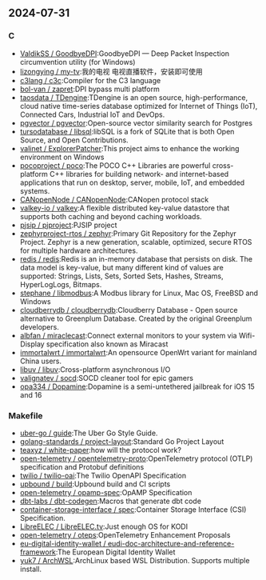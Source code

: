 ## 2024-07-31

### C

* [ValdikSS / GoodbyeDPI](https://github.com/ValdikSS/GoodbyeDPI):GoodbyeDPI — Deep Packet Inspection circumvention utility (for Windows)
* [lizongying / my-tv](https://github.com/lizongying/my-tv):我的电视 电视直播软件，安装即可使用
* [c3lang / c3c](https://github.com/c3lang/c3c):Compiler for the C3 language
* [bol-van / zapret](https://github.com/bol-van/zapret):DPI bypass multi platform
* [taosdata / TDengine](https://github.com/taosdata/TDengine):TDengine is an open source, high-performance, cloud native time-series database optimized for Internet of Things (IoT), Connected Cars, Industrial IoT and DevOps.
* [pgvector / pgvector](https://github.com/pgvector/pgvector):Open-source vector similarity search for Postgres
* [tursodatabase / libsql](https://github.com/tursodatabase/libsql):libSQL is a fork of SQLite that is both Open Source, and Open Contributions.
* [valinet / ExplorerPatcher](https://github.com/valinet/ExplorerPatcher):This project aims to enhance the working environment on Windows
* [pocoproject / poco](https://github.com/pocoproject/poco):The POCO C++ Libraries are powerful cross-platform C++ libraries for building network- and internet-based applications that run on desktop, server, mobile, IoT, and embedded systems.
* [CANopenNode / CANopenNode](https://github.com/CANopenNode/CANopenNode):CANopen protocol stack
* [valkey-io / valkey](https://github.com/valkey-io/valkey):A flexible distributed key-value datastore that supports both caching and beyond caching workloads.
* [pjsip / pjproject](https://github.com/pjsip/pjproject):PJSIP project
* [zephyrproject-rtos / zephyr](https://github.com/zephyrproject-rtos/zephyr):Primary Git Repository for the Zephyr Project. Zephyr is a new generation, scalable, optimized, secure RTOS for multiple hardware architectures.
* [redis / redis](https://github.com/redis/redis):Redis is an in-memory database that persists on disk. The data model is key-value, but many different kind of values are supported: Strings, Lists, Sets, Sorted Sets, Hashes, Streams, HyperLogLogs, Bitmaps.
* [stephane / libmodbus](https://github.com/stephane/libmodbus):A Modbus library for Linux, Mac OS, FreeBSD and Windows
* [cloudberrydb / cloudberrydb](https://github.com/cloudberrydb/cloudberrydb):Cloudberry Database - Open source alternative to Greenplum Database. Created by the original Greenplum developers.
* [albfan / miraclecast](https://github.com/albfan/miraclecast):Connect external monitors to your system via Wifi-Display specification also known as Miracast
* [immortalwrt / immortalwrt](https://github.com/immortalwrt/immortalwrt):An opensource OpenWrt variant for mainland China users.
* [libuv / libuv](https://github.com/libuv/libuv):Cross-platform asynchronous I/O
* [valignatev / socd](https://github.com/valignatev/socd):SOCD cleaner tool for epic gamers
* [opa334 / Dopamine](https://github.com/opa334/Dopamine):Dopamine is a semi-untethered jailbreak for iOS 15 and 16

### Makefile

* [uber-go / guide](https://github.com/uber-go/guide):The Uber Go Style Guide.
* [golang-standards / project-layout](https://github.com/golang-standards/project-layout):Standard Go Project Layout
* [teaxyz / white-paper](https://github.com/teaxyz/white-paper):how will the protocol work?
* [open-telemetry / opentelemetry-proto](https://github.com/open-telemetry/opentelemetry-proto):OpenTelemetry protocol (OTLP) specification and Protobuf definitions
* [twilio / twilio-oai](https://github.com/twilio/twilio-oai):The Twilio OpenAPI Specification
* [upbound / build](https://github.com/upbound/build):Upbound build and CI scripts
* [open-telemetry / opamp-spec](https://github.com/open-telemetry/opamp-spec):OpAMP Specification
* [dbt-labs / dbt-codegen](https://github.com/dbt-labs/dbt-codegen):Macros that generate dbt code
* [container-storage-interface / spec](https://github.com/container-storage-interface/spec):Container Storage Interface (CSI) Specification.
* [LibreELEC / LibreELEC.tv](https://github.com/LibreELEC/LibreELEC.tv):Just enough OS for KODI
* [open-telemetry / oteps](https://github.com/open-telemetry/oteps):OpenTelemetry Enhancement Proposals
* [eu-digital-identity-wallet / eudi-doc-architecture-and-reference-framework](https://github.com/eu-digital-identity-wallet/eudi-doc-architecture-and-reference-framework):The European Digital Identity Wallet
* [yuk7 / ArchWSL](https://github.com/yuk7/ArchWSL):ArchLinux based WSL Distribution. Supports multiple install.
